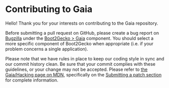 # Contributing to Gaia

Hello!
Thank you for your interests on contributing to the Gaia repository.

Before submitting a pull request on GitHub, please create a bug report on [Bugzilla](https://bugzilla.mozilla.org/) under the [Boot2Gecko > Gaia](https://bugzilla.mozilla.org/enter_bug.cgi?product=Boot2Gecko&component=Gaia) component.
You should select a more specific component of Boot2Gecko when appropriate (i.e. if your problem concerns a single application).

Please note that we have rules in place to keep our coding style in sync and our commit history clean.
Be sure that your commit complies with these guidelines, or your change may not be accepted.
Please refer to [the Gaia/Hacking page on MDN](https://developer.mozilla.org/en-US/docs/Mozilla/Firefox_OS/Platform/Gaia/Hacking), specifically on the [Submitting a patch section](https://developer.mozilla.org/en-US/docs/Mozilla/Firefox_OS/Platform/Gaia/Hacking#Submitting_a_patch) for complete information.
